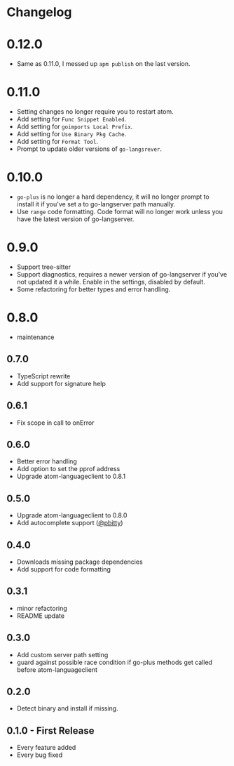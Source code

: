 # Changelog

# 0.12.0
*   Same as 0.11.0, I messed up `apm publish` on the last version.

# 0.11.0
*   Setting changes no longer require you to restart atom.
*   Add setting for `Func Snippet Enabled`.
*   Add setting for `goimports Local Prefix`.
*   Add setting for `Use Binary Pkg Cache`.
*   Add setting for `Format Tool`.
*   Prompt to update older versions of `go-langsrever`.

# 0.10.0
*   `go-plus` is no longer a hard dependency, it will no longer prompt to
    install it if you've set a to go-langserver path manually.
*   Use `range` code formatting. Code format will no longer work unless you have
    the latest version of go-langserver.

# 0.9.0
*   Support tree-sitter
*   Support diagnostics, requires a newer version of go-langserver if you've
    not updated it a while. Enable in the settings, disabled by default.
*   Some refactoring for better types and error handling.

# 0.8.0
*   maintenance

## 0.7.0
*   TypeScript rewrite
*   Add support for signature help

## 0.6.1
*   Fix scope in call to onError

## 0.6.0
*   Better error handling
*   Add option to set the pprof address
*   Upgrade atom-languageclient to 0.8.1

## 0.5.0
*   Upgrade atom-languageclient to 0.8.0
*   Add autocomplete support ([@pbitty](https://github.com/pbitty))

## 0.4.0
*   Downloads missing package dependencies
*   Add support for code formatting

## 0.3.1
*   minor refactoring
*   README update

## 0.3.0
*   Add custom server path setting
*   guard against possible race condition if go-plus methods get called before
    atom-languageclient

## 0.2.0
*   Detect binary and install if missing.

## 0.1.0 - First Release
*   Every feature added
*   Every bug fixed

